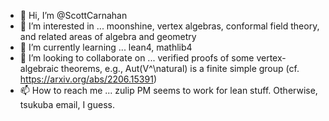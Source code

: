- 👋 Hi, I’m @ScottCarnahan
- 👀 I’m interested in ... moonshine, vertex algebras, conformal field theory, and related areas of algebra and geometry
- 🌱 I’m currently learning ... lean4, mathlib4
- 💞️ I’m looking to collaborate on ... verified proofs of some vertex-algebraic theorems, e.g., Aut(V^\natural) is a finite simple group (cf. https://arxiv.org/abs/2206.15391)
- 📫 How to reach me ... zulip PM seems to work for lean stuff.  Otherwise, tsukuba email, I guess.

<!---
ScottCarnahan/ScottCarnahan is a ✨ special ✨ repository because its `README.md` (this file) appears on your GitHub profile.
You can click the Preview link to take a look at your changes.
--->
